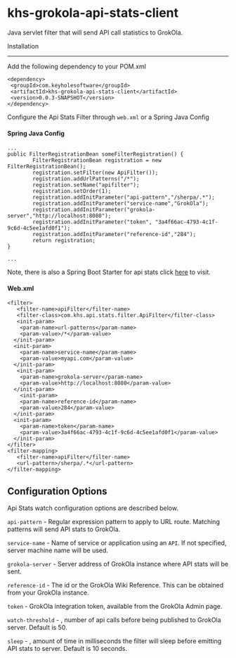 # khs-grokola-api-stats-client

Java servlet filter that will send API call statistics to GrokOla. 

Installation
____________
Add the following dependency to your POM.xml 

	<dependency>
	 <groupId>com.keyholesoftware</groupId>
	 <artifactId>khs-grokola-api-stats-client</artifactId>
	 <version>0.0.3-SNAPSHOT</version>
	</dependency>
	
Configure the Api Stats Filter through `web.xml` or a Spring Java Config

#### Spring Java Config 

	...
	public FilterRegistrationBean someFilterRegistration() {
		    FilterRegistrationBean registration = new FilterRegistrationBean();
		    registration.setFilter(new ApiFilter());
		    registration.addUrlPatterns("/*");
		    registration.setName("apifilter");
		    registration.setOrder(1);
		    registration.addInitParameter("api-pattern","/sherpa/.*");
	    	registration.addInitParameter("service-name","GrokOla");
	    	registration.addInitParameter("grokola-server","http://localhost:8080");
	    	registration.addInitParameter("token", "3a4f66ac-4793-4c1f-9c6d-4c5ee1afd0f1");
	    	registration.addInitParameter("reference-id","284");
		    return registration;
	} 
	
	...
	
Note, there is also a Spring Boot Starter for api stats click [here](https://github.com/in-the-keyhole/khs-spring-boot-api-statistics-starter) to visit.	
	

#### Web.xml


	<filter> 
	   <filter-name>apiFilter</filter-name>
	   <filter-class>com.khs.api.stats.filter.ApiFilter</filter-class>    
	   <init-param>
	    <param-name>url-patterns</param-name>
	    <param-value>/*</param-value>
	  </init-param>
	  <init-param>
	    <param-name>service-name</param-name>
	    <param-value>myapi.com</param-value>
	  </init-param> 
	   <init-param>
	    <param-name>grokola-server</param-name>
	    <param-value>http://localhost:8080</param-value>
	  </init-param>
	    <init-param>
	    <param-name>reference-id</param-name>
	    <param-value>284</param-value>
	  </init-param>
	  <init-param>
	    <param-name>token</param-name>
	    <param-value>3a4f66ac-4793-4c1f-9c6d-4c5ee1afd0f1</param-value>
	  </init-param>
	</filter> 
	<filter-mapping> 
	   <filter-name>apiFilter</filter-name>
	   <url-pattern>/sherpa/.*</url-pattern> 
	</filter-mapping> 

Configuration Options
---------------------
Api Stats watch configuration options are described below.

`api-pattern` - Regular expression pattern to apply to URL route. Matching patterns will send API stats to GrokOla.

`service-name` - Name of service or application using an `API`. If not specified, server machine name will be used.

`grokola-server` - Server address of GrokOla instance where API stats will be sent.

`reference-id` - The id or the GrokOla Wiki Reference. This can be obtained from your GrokOla instance.

`token` - GrokOla integration token, available from the GrokOla Admin page.

`watch-threshold` - <OPTIONAL>, number of api calls before being published to GrokOla server. Default is 50. 

`sleep` - <OPTIONAL>, amount of time in milliseconds the filter will sleep before emitting API stats to server. Default is 10 seconds.
